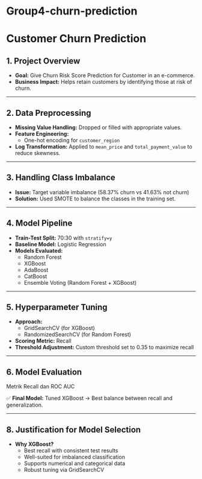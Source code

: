 # Group4-churn-prediction

#  Customer Churn Prediction

## 1. Project Overview
- **Goal:** Give Churn Risk Score Prediction for  Customer in an e-commerce.
- **Business Impact:** Helps retain customers by identifying those at risk of churn.

---

## 2.  Data Preprocessing
- **Missing Value Handling:** Dropped or filled with appropriate values.
- **Feature Engineering:**
  - One-hot encoding for `customer_region`
- **Log Transformation:** Applied to `mean_price` and `total_payment_value` to reduce skewness.

---

## 3. Handling Class Imbalance
- **Issue:** Target variable imbalance (58.37% churn vs 41.63% not churn)
- **Solution:** Used SMOTE to balance the classes in the training set.

---

## 4. Model Pipeline
- **Train-Test Split:** 70:30 with `stratify=y`
- **Baseline Model:** Logistic Regression
- **Models Evaluated:**
  - Random Forest
  - XGBoost
  - AdaBoost
  - CatBoost
  - Ensemble Voting (Random Forest + XGBoost)

---

## 5. Hyperparameter Tuning
- **Approach:**
  - GridSearchCV (for XGBoost)
  - RandomizedSearchCV (for Random Forest)
- **Scoring Metric:** Recall 
- **Threshold Adjustment:** Custom threshold set to 0.35 to maximize recall

---

## 6. Model Evaluation

Metrik Recall dan ROC AUC


✅ **Final Model:** Tuned XGBoost → Best balance between recall and generalization.

---

## 8. Justification for Model Selection
- **Why XGBoost?**
  - Best recall with consistent test results
  - Well-suited for imbalanced classification
  - Supports numerical and categorical data
  - Robust tuning via GridSearchCV
 
